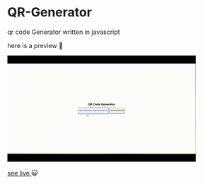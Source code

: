 #   QR-Generator
qr code Generator written in javascript

here is a preview 👀

<img src="./assets/imgs/preview.gif">

[see live ](https://tahsinzidane.github.io/qr-Generator/) 😺
